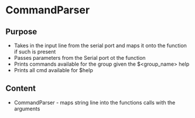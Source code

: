 # CommandParser

## Purpose
- Takes in the input line from the serial port and maps it onto the function if such is present
- Passes parameters from the Serial port ot the function
- Prints commands available for the group given the $<group_name> help 
- Prints all cmd available for $help

## Content
- CommandParser - maps string line into the functions calls with the arguments
